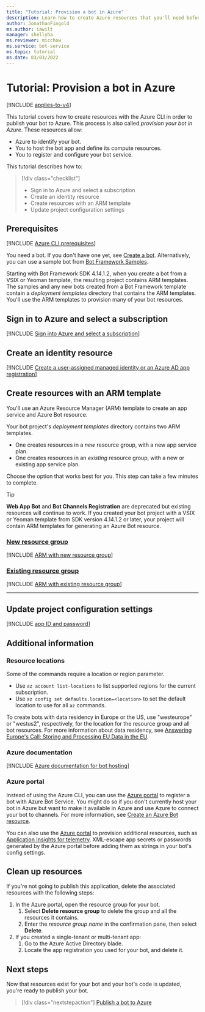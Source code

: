 ```yaml
---
title: "Tutorial: Provision a bot in Azure"
description: Learn how to create Azure resources that you'll need before you publish your bot to Azure.
author: JonathanFingold
ms.author: iawilt
manager: shellyha
ms.reviewer: micchow
ms.service: bot-service
ms.topic: tutorial
ms.date: 03/03/2022
---
```


# Tutorial: Provision a bot in Azure

[!INCLUDE [applies-to-v4](./includes/applies-to-v4-current.md)]

This tutorial covers how to create resources with the Azure CLI in order to publish your bot to Azure.
This process is also called _provision your bot in Azure_.
These resources allow:

- Azure to identify your bot.
- You to host the bot app and define its compute resources.
- You to register and configure your bot service.

This tutorial describes how to:

> [!div class="checklist"]
> - Sign in to Azure and select a subscription
> - Create an identity resource
> - Create resources with an ARM template
> - Update project configuration settings

## Prerequisites

[!INCLUDE [Azure CLI prerequisites](./includes/az-cli/prereqs.md)]

You need a bot. If you don't have one yet, see [Create a bot](./bot-service-quickstart-create-bot.md).
Alternatively, you can use a sample bot from [Bot Framework Samples](https://github.com/Microsoft/BotBuilder-Samples/blob/master/README.md).

Starting with Bot Framework SDK 4.14.1.2, when you create a bot from a VSIX or Yeoman template, the resulting project contains ARM templates.
The samples and any new bots created from a Bot Framework template contain a _deployment templates_ directory that contains the ARM templates.
You'll use the ARM templates to provision many of your bot resources.

## Sign in to Azure and select a subscription

[!INCLUDE [Sign into Azure and select a subscription](./includes/az-cli/sign-in-select-subscription.md)]

<a id="create-app-registration"></a>
<a id="create-an-app-registration"></a>

## Create an identity resource

[!INCLUDE [Create a user-assigned managed identity or an Azure AD app registration](./includes/az-cli/create-identity-resource.md)]

## Create resources with an ARM template

You'll use an Azure Resource Manager (ARM) template to create an app service and Azure Bot resource.

Your bot project's _deployment templates_ directory contains two ARM templates.

- One creates resources in a _new_ resource group, with a new app service plan.
- One creates resources in an _existing_ resource group, with a new or existing app service plan.

Choose the option that works best for you.
This step can take a few minutes to complete.

> [!TIP]
> **Web App Bot** and **Bot Channels Registration** are deprecated but existing resources will continue to work. If you created your bot project with a VSIX or Yeoman template from SDK version 4.14.1.2 or later, your project will contain ARM templates for generating an Azure Bot resource.

### [New resource group](#tab/newgroup)

[!INCLUDE [ARM with new resource group](./includes/az-cli/arm-provision-to-new-rg.md)]

### [Existing resource group](#tab/existinggroup)

[!INCLUDE [ARM with existing resource group](./includes/az-cli/arm-provision-to-existing-rg.md)]

---

## Update project configuration settings

[!INCLUDE [app ID and password](./includes/authentication/azure-bot-appid-password.md)]

## Additional information

### Resource locations

Some of the commands require a location or region parameter.

- Use `az account list-locations` to list supported regions for the current subscription.
- Use `az config set defaults.location=<location>` to set the default location to use for all `az` commands.

To create bots with data residency in Europe or the US, use "westeurope" or "westus2", respectively, for the location for the resource group and all bot resources.
For more information about data residency, see [Answering Europe's Call: Storing and Processing EU Data in the EU](https://blogs.microsoft.com/eupolicy/2021/05/06/eu-data-boundary/).

### Azure documentation

[!INCLUDE [Azure documentation for bot hosting](./includes/azure-docs/apps-and-resources.md)]

### Azure portal

Instead of using the Azure CLI, you can use the [Azure portal](https://portal.azure.com/) to register a bot with Azure Bot Service. You might do so if you don't currently host your bot in Azure but want to make it available in Azure and use Azure to connect your bot to channels. For more information, see [Create an Azure Bot resource](./v4sdk/abs-quickstart.md).

You can also use the [Azure portal](https://portal.azure.com/) to provision additional resources, such as [Application Insights for telemetry](./v4sdk/bot-builder-telemetry.md).
XML-escape app secrets or passwords generated by the Azure portal before adding them as strings in your bot's config settings.

## Clean up resources

If you're not going to publish this application, delete the associated resources with the following steps:

1. In the Azure portal, open the resource group for your bot.
    1. Select **Delete resource group** to delete the group and all the resources it contains.
    1. Enter the _resource group name_ in the confirmation pane, then select **Delete**.
1. If you created a single-tenant or multi-tenant app:
    1. Go to the Azure Active Directory blade.
    1. Locate the app registration you used for your bot, and delete it.

## Next steps

Now that resources exist for your bot and your bot's code is updated, you're ready to publish your bot.

> [!div class="nextstepaction"]
> [Publish a bot to Azure](./tutorial-publish-a-bot.md)
